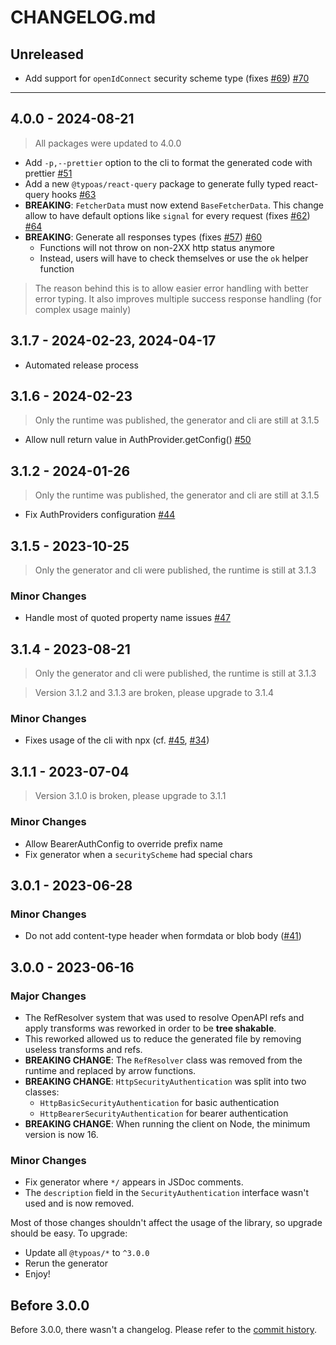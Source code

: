 # CHANGELOG.md

## Unreleased

- Add support for `openIdConnect` security scheme type (fixes [#69](https://github.com/Embraser01/typoas/pull/69)) [#70](https://github.com/Embraser01/typoas/pull/70)

---

## 4.0.0 - 2024-08-21

> All packages were updated to 4.0.0

- Add `-p,--prettier` option to the cli to format the generated code with prettier [#51](https://github.com/Embraser01/typoas/pull/51)
- Add a new `@typoas/react-query` package to generate fully typed react-query hooks [#63](https://github.com/Embraser01/typoas/pull/63)
- **BREAKING**: `FetcherData` must now extend `BaseFetcherData`. This change allow to have default options like `signal` for every request (fixes [#62](https://github.com/Embraser01/typoas/issues/62)) [#64](https://github.com/Embraser01/typoas/issues/64)
- **BREAKING**: Generate all responses types (fixes [#57](https://github.com/Embraser01/typoas/issues/57)) [#60](https://github.com/Embraser01/typoas/pull/60)
  - Functions will not throw on non-2XX http status anymore
  - Instead, users will have to check themselves or use the `ok` helper function

> The reason behind this is to allow easier error handling with better error typing. It also improves multiple success response handling (for complex usage mainly)

## 3.1.7 - 2024-02-23, 2024-04-17

- Automated release process

## 3.1.6 - 2024-02-23

> Only the runtime was published, the generator and cli are still at 3.1.5

- Allow null return value in AuthProvider.getConfig() [#50](https://github.com/Embraser01/typoas/pull/50)

## 3.1.2 - 2024-01-26

> Only the runtime was published, the generator and cli are still at 3.1.5

- Fix AuthProviders configuration [#44](https://github.com/Embraser01/typoas/issues/44)

## 3.1.5 - 2023-10-25

> Only the generator and cli were published, the runtime is still at 3.1.3

### **Minor Changes**

- Handle most of quoted property name issues [#47](https://github.com/Embraser01/typoas/issues/47)

## 3.1.4 - 2023-08-21

> Only the generator and cli were published, the runtime is still at 3.1.3

> Version 3.1.2 and 3.1.3 are broken, please upgrade to 3.1.4

### **Minor Changes**

- Fixes usage of the cli with npx (cf. [#45](https://github.com/Embraser01/typoas/issues/45), [#34](https://github.com/Embraser01/typoas/issues/34))

## 3.1.1 - 2023-07-04

> Version 3.1.0 is broken, please upgrade to 3.1.1

### **Minor Changes**

- Allow BearerAuthConfig to override prefix name
- Fix generator when a `securityScheme` had special chars

## 3.0.1 - 2023-06-28

### **Minor Changes**

- Do not add content-type header when formdata or blob body ([#41](https://github.com/Embraser01/typoas/pull/41))

## 3.0.0 - 2023-06-16

### **Major Changes**

- The RefResolver system that was used to resolve OpenAPI refs
  and apply transforms was reworked in order to be **tree shakable**.
- This reworked allowed us to reduce the generated file by removing
  useless transforms and refs.
- **BREAKING CHANGE**: The `RefResolver` class was removed from the runtime
  and replaced by arrow functions.
- **BREAKING CHANGE**: `HttpSecurityAuthentication` was split into two classes:
  - `HttpBasicSecurityAuthentication` for basic authentication
  - `HttpBearerSecurityAuthentication` for bearer authentication
- **BREAKING CHANGE**: When running the client on Node, the minimum version is now 16.

### **Minor Changes**

- Fix generator where `*/` appears in JSDoc comments.
- The `description` field in the `SecurityAuthentication` interface wasn't used and is now removed.

Most of those changes shouldn't affect the usage of the library, so upgrade should be easy.
To upgrade:

- Update all `@typoas/*` to `^3.0.0`
- Rerun the generator
- Enjoy!

## Before 3.0.0

Before 3.0.0, there wasn't a changelog. Please refer to the [commit history](https://github.com/Embraser01/typoas/commits/main).
